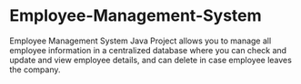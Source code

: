 # Employee-Management-System
Employee Management System Java Project allows you to manage all employee information in a centralized database where you can check and update and view employee details, and can delete in case employee leaves the company.
